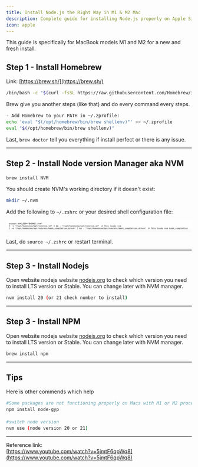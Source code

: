 ```yaml
---
title: Install Node.js the Right Way in M1 & M2 Mac
description: Complete guide for installing Node.js properly on Apple Silicon MacBooks using Homebrew and NVM
icon: apple
---
```


This guide is specifically for MacBook models M1 and M2 for a new and fresh install.

## Step 1 - Install Homebrew

Link: [https://brew.sh/](https://brew.sh/)

```bash
/bin/bash -c "$(curl -fsSL https://raw.githubusercontent.com/Homebrew/install/HEAD/install.sh)"
```

Brew give you another steps (like that) and do every command every steps.

```bash
- Add Homebrew to your PATH in ~/.zprofile:
echo 'eval "$(/opt/homebrew/bin/brew shellenv)"' >> ~/.zprofile
eval "$(/opt/homebrew/bin/brew shellenv)"
```

Last, `brew doctor` tell you everything if install perfect or there is any issue.

---

## Step 2 - Install Node version Manager aka NVM

```bash
brew install NVM
```

You should create NVM's working directory if it doesn't exist:

```bash
mkdir ~/.nvm
```

Add the following to `~/.zshrc` or your desired shell configuration file:

![Untitled](/docs/assets/nvm-path-min.png)

Last, do `source ~/.zshrc` or restart terminal.

---

## Step 3 - Install Nodejs

Open website nodejs website [nodejs.org](http://nodejs.org/) to check which version you need to install LTS version or Stable. You can change later with NVM manager.

```bash
nvm install 20 (or 21 check number to install)
```

---

## Step 3 - Install NPM

Open website nodejs website [nodejs.org](http://nodejs.org/) to check which version you need to install LTS version or Stable. You can change later with NVM manager.

```bash
brew install npm
```

---

## Tips

Here is other commends which help

```bash
#Some packages are not functioning properly on Macs with M1 or M2 processors.
npm install node-gyp

#switch node version
nvm use (node version 20 or 21)
```

---

Reference link:  
[https://www.youtube.com/watch?v=5jmtF6qpWq8](https://www.youtube.com/watch?v=5jmtF6qpWq8)
